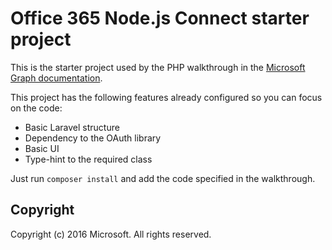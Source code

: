 # Office 365 Node.js Connect starter project
This is the starter project used by the PHP walkthrough in the [Microsoft Graph documentation](http://graph.microsoft.io).

This project has the following features already configured so you can focus on the code:

* Basic Laravel structure
* Dependency to the OAuth library
* Basic UI
* Type-hint to the required class

Just run `composer install` and add the code specified in the walkthrough. 

## Copyright
Copyright (c) 2016 Microsoft. All rights reserved.
